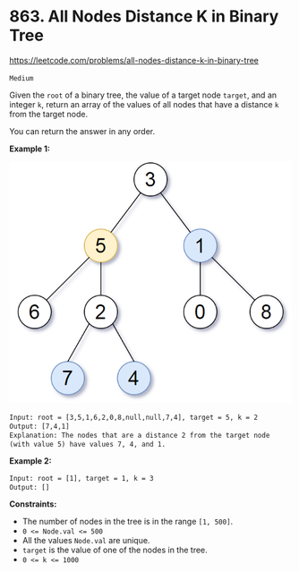 # 863. All Nodes Distance K in Binary Tree 

https://leetcode.com/problems/all-nodes-distance-k-in-binary-tree
    
`Medium`
     
Given the `root` of a binary tree, the value of a target node `target`, and an integer `k`, 
return an array of the values of all nodes that have a distance `k` from the target node.

You can return the answer in any order.


**Example 1:**

![ex1](ex1.png)
```
Input: root = [3,5,1,6,2,0,8,null,null,7,4], target = 5, k = 2
Output: [7,4,1]
Explanation: The nodes that are a distance 2 from the target node (with value 5) have values 7, 4, and 1.
```

**Example 2:**
```
Input: root = [1], target = 1, k = 3
Output: []
```

**Constraints:**

* The number of nodes in the tree is in the range `[1, 500]`.
* `0 <= Node.val <= 500`
* All the values `Node.val` are unique.
* `target` is the value of one of the nodes in the tree.
* `0 <= k <= 1000`